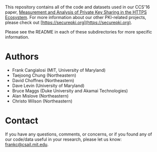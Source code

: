 This repository contains all of the code and datasets used in our CCS'16 paper,
[Measurement and Analysis of Private Key Sharing in the HTTPS
Ecosystem](http://web.mit.edu/www/frankc/pki-ccs16.pdf). For more information
about our other PKI-related projects, please check out
[https://securepki.org](https://securepki.org).

Please see the README in each of these subdirectories for more specific
information. 

Authors
=======

- Frank Cangialosi (MIT, University of Maryland)
- Taejoong Chung (Northeastern)
- David Choffnes (Northeastern)
- Dave Levin (University of Maryland)
- Bruce Maggs (Duke University and Akamai Technologies)
- Alan Mislove (Northeastern)
- Christo Wilson (Northeastern)

Contact
=======

If you have any questions, comments, or concerns, or if you found any of our
code/data useful in your research, please let us know:
[frankc@csail.mit.edu](mailto:frankc@csail.mit.edu).
